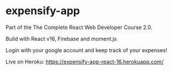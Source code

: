 # expensify-app

Part of the The Complete React Web Developer Course 2.0.

Build with React v16, Firebase and moment.js

Login with your google account and keep track of your expenses!

Live on Heroku: https://expensify-app-react-16.herokuapp.com/
